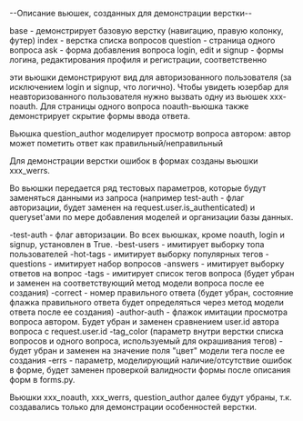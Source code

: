 --Описание вьюшек, созданных для демонстрации верстки--

base - демонстрирует базовую верстку (навигацию, правую колонку, футер)
index - верстка списка вопросов
question - страница одного вопроса
ask - форма добавления вопроса
login, edit и signup - формы логина, редактирования профиля и регистрации, соответственно

эти вьюшки демонстрируют вид для авторизованного пользователя (за исключением login и signup, что логично). Чтобы увидеть юзербар для неавторизованного пользователя нужно вызвать одну из вьюшек xxx-noauth. Для страницы одного вопроса noauth-вьюшка также демонстрирует скрытие формы ввода ответа.

Вьюшка question_author моделирует просмотр вопроса автором: автор может пометить ответ как правильный/неправильный

Для демонстрации верстки ошибок в формах созданы вьюшки xxx_werrs.

Во вьюшки передается ряд тестовых параметров, которые будут заменяться данными из запроса (например test-auth - флаг авторизации, будет заменен на request.user.is_authenticated) и queryset'ами по мере добавления моделей и организации базы данных.

-test-auth - флаг авторизации. Во всех вьюшках, кроме noauth, login и signup, установлен в True.
-best-users - имитирует выборку топа пользователей
-hot-tags - имитирует выборку популярных тегов
-questions - имитирует набор вопросов
-answers - имитирует выборку ответов на вопрос
-tags - имитирует список тегов вопроса (будет убран и заменен на соответствующий метод модели вопроса после ее создания)
-correct - номер правильного ответа (будет убран, состояние флажка правильного ответа будет определяться через метод модели ответа после ее создания)
-author-auth - флажок имитации просмотра вопроса автором. Будет убран и заменен сравнением user.id автора вопроса с request.user.id
-tag_color (параметр внутри верстки списка вопросов и одного вопроса, используемый для окрашивания тегов) - будет убран и заменен на значение поля "цвет" модели тега после ее создания
-errs - параметр, моделирующий наличие/отсутствие ошибок в форме, будет заменен проверкой валидности формы после описания форм в forms.py.

Вьюшки xxx_noauth, xxx_werrs, question_author далее будут убраны, т.к. создавались только для демонстрации особенностей верстки.
